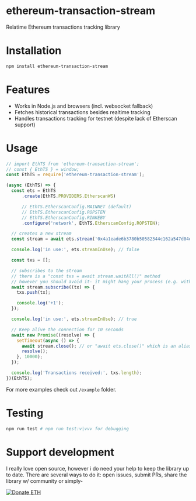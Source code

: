 ethereum-transaction-stream
===========

Relatime Ethereum transactions tracking library

# Installation

```bash
npm install ethereum-transaction-stream
```

# Features

- Works in Node.js and browsers (incl. websocket fallback)
- Fetches historical transactions besides realtime tracking
- Handles transactions tracking for testnet (despite lack of Etherscan support)

# Usage

```javascript
// import EthTS from 'ethereum-transaction-stream';
// const { EthTS } = window;
const EthTS = require('ethereum-transaction-stream');

(async (EthTS) => {
  const ets = EthTS
      .create(EthTS.PROVIDERS.EtherscanWS)

      // EthTS.EtherscanConfig.MAINNET (default)
      // EthTS.EtherscanConfig.ROPSTEN
      // EthTS.EtherscanConfig.RINKEBY
      .configure('network', EthTS.EtherscanConfig.ROPSTEN);

  // creates a new stream
  const stream = await ets.stream('0x4a1eade6b3780b50582344c162a547d04e4e8e4a');

  console.log('in use:', ets.streamInUse); // false

  const txs = [];

  // subscribes to the stream
  // there is a "const txs = await stream.waitAll()" method
  // however you should avoid it- it might hang your process (e.g. with ws provider)
  await stream.subscribe((tx) => {
    txs.push(tx);

    console.log('+1');
  });

  console.log('in use:', ets.streamInUse); // true

  // Keep alive the connection for 10 seconds
  await new Promise((resolve) => {
    setTimeout(async () => {
      await stream.close(); // or "await ets.close()" which is an alias
      resolve();
    }, 10000);
  });

  console.log('Transactions received:', txs.length);
})(EthTS);
```

For more examples check out `/example` folder.

# Testing

```bash
npm run test # npm run test:v|vvv for debugging
```

# Support development

I really love open source, however i do need your help to
keep the library up to date. There are several ways to do it:
open issues, submit PRs, share the library w/ community or simply-

<a href="https://etherdonation.com/d?to=0x4a1eade6b3780b50582344c162a547d04e4e8e4a" target="_blank" title="Donate ETH"><img src="https://etherdonation.com/i/btn/donate-btn.png" alt="Donate ETH"/></a>
